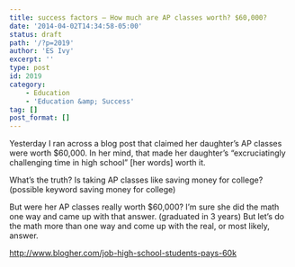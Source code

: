 ```yaml
---
title: success factors – How much are AP classes worth? $60,000?
date: '2014-04-02T14:34:58-05:00'
status: draft
path: '/?p=2019'
author: 'ES Ivy'
excerpt: ''
type: post
id: 2019
category:
    - Education
    - 'Education &amp; Success'
tag: []
post_format: []
---
```

Yesterday I ran across a blog post that claimed her daughter’s AP classes were worth $60,000. In her mind, that made her daughter’s “excruciatingly challenging time in high school” \[her words\] worth it.

What’s the truth? Is taking AP classes like saving money for college? (possible keyword saving money for college)

But were her AP classes really worth $60,000? I’m sure she did the math one way and came up with that answer. (graduated in 3 years) But let’s do the math more than one way and come up with the real, or most likely, answer.

http://www.blogher.com/job-high-school-students-pays-60k